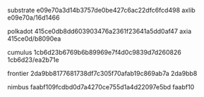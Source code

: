 substrate
e09e70a3d14b3757de0be427c6ac22dfc6fcd498
axlib
e09e70a/16d1466

polkadot
415ce0db8dd603903476a2361f23641a5dd0af47
axia
415ce0d/b8090ea

cumulus
1cb6d23b6769b6b89969e7f4d0c9839d7d260826
1cb6d23/ea2b71e

frontier
2da9bb8177681738df7c305f70afab19c869ab7a
2da9bb8

nimbus
faabf109fcdbd0d7a4270ce755d1a4d22097e5bd
faabf10
